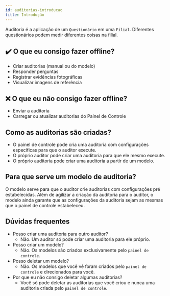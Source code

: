```yaml
---
id: auditorias-introducao
title: Introdução
---
```


Auditoria é a aplicação de um `Questionário` em uma `Filial`. Diferentes questionários podem medir diferentes coisas na filial.

## ✔️ O que eu consigo fazer offline?

- Criar auditorias (manual ou do modelo)
- Responder perguntas
- Registrar evidências fotográficas
- Visualizar imagens de referência

## ❌ O que eu não consigo fazer offline?

- Enviar a auditoria
- Carregar ou atualizar auditorias do Painel de Controle

## Como as auditorias são criadas?
- O painel de controle pode cria uma auditoria com configurações específicas para que o auditor execute.
- O próprio auditor pode criar uma auditoria para que ele mesmo execute.
- O próprio auditoria pode criar uma auditoria a partir de um modelo.

## Para que serve um modelo de auditoria?
O modelo serve para que o auditor crie auditorias com configurações pré estabelecidas. Além de agilizar a criação da auditoria para o auditor, o modelo ainda 
garante que as configurações da auditoria sejam as mesmas que o painel de controle estabeleceu.

## Dúvidas frequentes
- Posso criar uma auditoria para outro auditor?
    - Não. Um auditor só pode criar uma auditoria para ele próprio.
- Posso criar um modelo?
    - Não. Os modelos são criados exclusivamente pelo `painel de controle`.
- Posso deletar um modelo?
    - Não. Os modelos que você vê foram criados pelo `painel de controle` e direcionados para você.
- Por que eu não consigo deletar algumas auditorias?
    - Você só pode deletar as auditorias que você criou e nunca uma auditoria criada pelo `painel de controle`. 